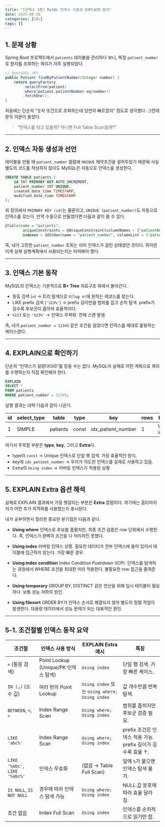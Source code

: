 ```yaml
---
title: "[인덱스 1편] MySQL 인덱스 기본과 EXPLAIN 분석"
date: 2025-08-26
categories: [SQL]
tags: []
---
```


## 1. 문제 상황

Spring Boot 프로젝트에서 `patients` 테이블을 관리하다 보니, 특정 `patient_number`로 환자를 조회하는 쿼리가 자주 실행되었다.

```java
// QueryDSL 예시
public Patient findByPatientNumber(Integer number) {
    return queryFactory
        .selectFrom(patient)
        .where(patient.patientNumber.eq(number))
        .fetchOne();
}
```

처음에는 단순히 “숫자 조건으로 조회하는데 당연히 빠르겠지” 정도로 생각했다. 그런데 문득 의문이 들었다.

> “인덱스를 타고 있을까? 아니면 Full Table Scan일까?”

---

## 2. 인덱스 자동 생성과 선언

테이블을 만들 때 `patient_number` 컬럼에 `UNIQUE` 제약조건을 걸어두었기 때문에 사실 별도의 코드를 작성하지 않아도 MySQL은 자동으로 인덱스를 생성한다.

```sql
CREATE TABLE patients (
    id INT PRIMARY KEY AUTO_INCREMENT,
    patient_number INT UNIQUE,
    created_date_time TIMESTAMP,
    modified_date_time TIMESTAMP
);
```

위 정의에서 `PRIMARY KEY (id)`는 물론이고, `UNIQUE (patient_number)`도 자동으로 인덱스를 갖는다.
만약 수동으로 만들었다면 다음과 같이 쓸 수 있다.

```sql
@Table(name = "patients",
        uniqueConstraints = @UniqueConstraint(columnNames = {"patientNumber"}),
        indexes = {@Index(name = "patient_number", columnList = ("patientNumber"))})
```

즉, 내가 고민한 `patient_number` 조회는 이미 인덱스가 걸린 상태였던 것이다. 하지만 이게 실제 실행계획에서 사용되는지는 따져봐야 했다.

---

## 3. 인덱스 기본 동작

MySQL의 인덱스는 기본적으로 **B+ Tree** 자료구조 위에서 돌아간다.

- 동등 검색 (`=`) → 트리 탐색으로 `O(log n)`에 원하는 레코드를 찾는다.
- LIKE prefix 검색 (`'123%'`) → prefix 길이만큼 범위를 잡고 순차 탐색. prefix가 길수록 후보군이 좁아져 효율적이다.
- `%123` 또는 `'%23%'` → 인덱스 무력화. 전체 스캔 발생.

즉, 내가 `patient_number = 12345` 같은 조건을 걸었다면 인덱스를 제대로 활용하는 케이스였다.

---

## 4. EXPLAIN으로 확인하기

단순히 “인덱스가 걸렸다더라”를 믿을 수는 없다. MySQL이 실제로 어떤 계획으로 쿼리를 수행하는지 직접 확인해야 한다.

```sql
EXPLAIN
SELECT *
FROM patients
WHERE patient_number = 12345;
```

실행 결과는 대략 다음과 같이 나온다.

| id  | select_type | table    | type  | key                | rows | Extra       |
| --- | ----------- | -------- | ----- | ------------------ | ---- | ----------- |
| 1   | SIMPLE      | patients | const | idx_patient_number | 1    | Using index |

여기서 주목할 부분은 **type**, **key**, 그리고 **Extra**다.

- type이 `const` → Unique 인덱스로 단일 행 검색. 가장 효율적인 방식.
- key에 `idx_patient_number` → 우리가 의도한 인덱스를 실제로 사용하고 있음.
- Extra의 `Using index` → 커버링 인덱스가 적용된 상황.

---

## 5. EXPLAIN Extra 옵션 해석

실제로 EXPLAIN 결과에서 가장 헷갈리는 부분은 **Extra** 칼럼이다. 여기에는 옵티마이저가 어떤 추가 최적화를 사용했는지 표시된다.

내가 공부하면서 정리한 중요한 분기점은 다음과 같다.

- **Using where**
  인덱스로 후보를 좁혔지만, 최종 조건 검증은 row 단위에서 수행한다. 즉, 인덱스가 완벽히 조건을 다 처리하진 못했다.

- **Using index**
  커버링 인덱스 상황. 필요한 데이터가 전부 인덱스에 들어 있어서 테이블에 접근하지 않는다. 가장 빠른 경우.

- **Using index condition**
  Index Condition Pushdown (ICP). 인덱스를 탐색하는 과정에서 WHERE 조건을 최대한 미리 적용한다. 불필요한 row 접근을 줄여준다.

- **Using temporary**
  GROUP BY, DISTINCT 같은 연산을 위해 임시 테이블이 필요하다. 보통 성능 저하의 원인.

- **Using filesort**
  ORDER BY가 인덱스 순서로 해결되지 않아 별도의 정렬 작업이 발생한다. 대용량 데이터에서 성능 문제가 되는 대표적인 원인.

---

## 5-1. 조건절별 인덱스 동작 요약

| 조건절                        | 인덱스 사용 방식                     | EXPLAIN Extra 예시                            | 특징                                                         |
| ----------------------------- | ------------------------------------ | --------------------------------------------- | ------------------------------------------------------------ |
| `=` (동등 검색)               | Point Lookup (Unique/PK 인덱스 탐색) | `Using index`                                 | 단일 행 검색. 가장 빠른 케이스.                              |
| `IN (…)` (소수 값)            | 여러 번의 Point Lookup               | `Using index` 또는 `Using where; Using index` | 값 개수만큼 반복 탐색.                                       |
| `BETWEEN`, `<`, `>`           | Index Range Scan                     | `Using where; Using index`                    | 범위를 좁히지만 후보군 검증 필요.                            |
| `LIKE 'abc%'`                 | Index Range Scan                     | `Using where; Using index`                    | prefix 조건은 인덱스 적용 가능. prefix 길이가 길수록 효율 ↑. |
| `LIKE '%abc'`, `LIKE '%abc%'` | 인덱스 무효화                        | (없음 → Table Full Scan)                      | 앞에 `%`가 붙으면 인덱스 탐색 불가.                          |
| `IS NULL`, `IS NOT NULL`      | 경우에 따라 인덱스 탐색 가능         | `Using where; Using index`                    | NULL 값 분포에 따라 효율 달라짐.                             |
| 조건 없음                     | Index Full Scan                      | `Using index`                                 | 인덱스를 순차적으로 읽기만 함.                               |
